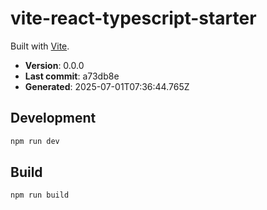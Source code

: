 # vite-react-typescript-starter

Built with [Vite](https://vitejs.dev).

- **Version**: 0.0.0
- **Last commit**: a73db8e
- **Generated**: 2025-07-01T07:36:44.765Z

## Development

```bash
npm run dev
```

## Build

```bash
npm run build
```
